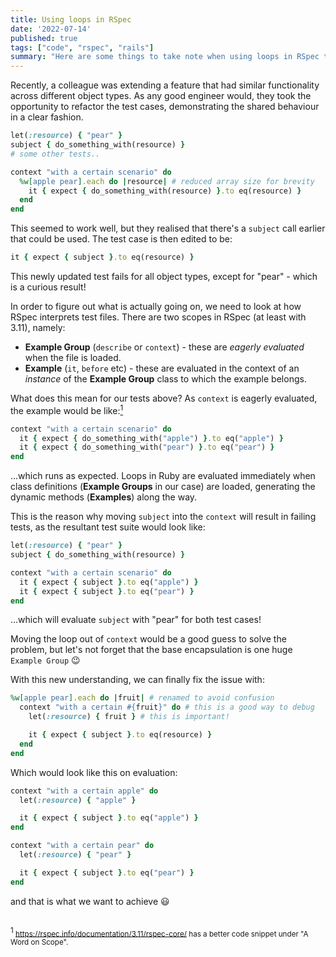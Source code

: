 ```yaml
---
title: Using loops in RSpec
date: '2022-07-14'
published: true
tags: ["code", "rspec", "rails"]
summary: "Here are some things to take note when using loops in RSpec to DRY"
---
```


Recently, a colleague was extending a feature that had similar functionality across different object types.
As any good engineer would, they took the opportunity to refactor the test cases, demonstrating the shared behaviour in a clear fashion.

```ruby
let(:resource) { "pear" }
subject { do_something_with(resource) }
# some other tests..

context "with a certain scenario" do
  %w[apple pear].each do |resource| # reduced array size for brevity
    it { expect { do_something_with(resource) }.to eq(resource) }
  end
end
```

This seemed to work well, but they realised that there's a `subject` call earlier that could be used. The test case is then edited to be:

```ruby
it { expect { subject }.to eq(resource) }
```

This newly updated test fails for all object types, except for "pear" - which is a curious result!

In order to figure out what is actually going on, we need to look at how RSpec interprets test files.
There are two scopes in RSpec (at least with 3.11), namely:

- **Example Group** (`describe` or `context`) - these are *eagerly evaluated* when the file is loaded.
- **Example** (`it`, `before` etc) - these are evaluated in the context of an *instance* of the **Example Group** class to which the example belongs.

What does this mean for our tests above? As `context` is eagerly evaluated, the example would be like:<a href="#1"><sup>1</sup></a>

```ruby
context "with a certain scenario" do
  it { expect { do_something_with("apple") }.to eq("apple") }
  it { expect { do_something_with("pear") }.to eq("pear") }
end
```

...which runs as expected. Loops in Ruby are evaluated immediately when class definitions (**Example Groups** in our case) are loaded, generating the dynamic methods (**Examples**) along the way.

This is the reason why moving `subject` into the `context` will result in failing tests, as the resultant test suite would look like:

```ruby
let(:resource) { "pear" }
subject { do_something_with(resource) }

context "with a certain scenario" do
  it { expect { subject }.to eq("apple") }
  it { expect { subject }.to eq("pear") }
end
```

...which will evaluate `subject` with "pear" for both test cases!

Moving the loop out of `context` would be a good guess to solve the problem, but let's not forget that the base encapsulation is one huge `Example Group` 😉

With this new understanding, we can finally fix the issue with:

```ruby
%w[apple pear].each do |fruit| # renamed to avoid confusion
  context "with a certain #{fruit}" do # this is a good way to debug
    let(:resource) { fruit } # this is important!

    it { expect { subject }.to eq(resource) }
  end
end
```

Which would look like this on evaluation:

```ruby
context "with a certain apple" do
  let(:resource) { "apple" }

  it { expect { subject }.to eq("apple") }
end

context "with a certain pear" do
  let(:resource) { "pear" }

  it { expect { subject }.to eq("pear") }
end
```

and that is what we want to achieve 😃

<br/>
<sup id="1">1</sup><small>
<a href="https://rspec.info/documentation/3.11/rspec-core/" target="_blank" rel="noreferrer noopener">https://rspec.info/documentation/3.11/rspec-core/</a> has a better code snippet under "A Word on Scope".
